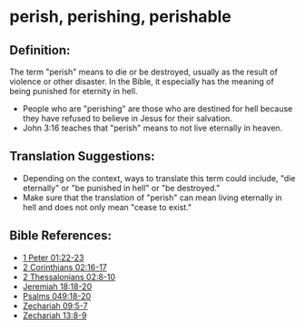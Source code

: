 # perish, perishing, perishable #

## Definition: ##

The term "perish" means to die or be destroyed, usually as the result of violence or other disaster. In the Bible, it especially has the meaning of being punished for eternity in hell.

* People who are "perishing" are those who are destined for hell because they have refused to believe in Jesus for their salvation.
* John 3:16 teaches that "perish" means to not live eternally in heaven.

## Translation Suggestions: ##

* Depending on the context, ways to translate this term could include, "die eternally" or "be punished in hell" or "be destroyed."
* Make sure that the translation of "perish" can mean living eternally in hell and does not only mean "cease to exist."



## Bible References: ##

* [1 Peter 01:22-23](en/tn/1pe/help/01/22)
* [2 Corinthians 02:16-17](en/tn/2co/help/02/16)
* [2 Thessalonians 02:8-10](en/tn/2th/help/02/08)
* [Jeremiah 18:18-20](en/tn/jer/help/18/18)
* [Psalms 049:18-20](en/tn/psa/help/49/18)
* [Zechariah 09:5-7](en/tn/zec/help/09/05)
* [Zechariah 13:8-9](en/tn/zec/help/13/08)